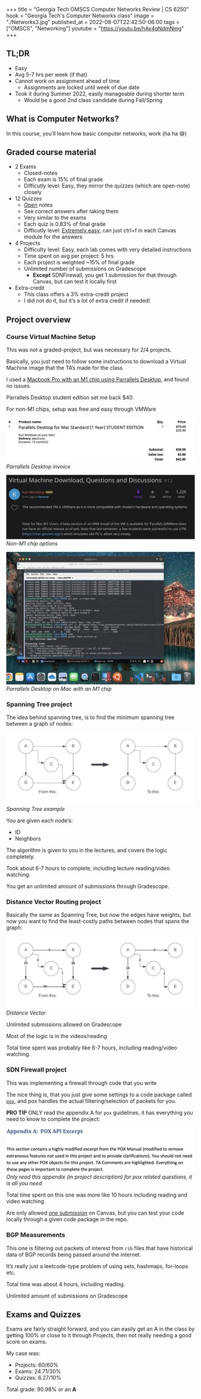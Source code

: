 +++
title = "Georgia Tech OMSCS Computer Networks Review | CS 6250"
hook = "Georgia Tech's Computer Networks class"
image = "./Networks3.jpg"
published_at = 2022-08-07T22:42:50-06:00
tags = ["OMSCS", "Networking"]
youtube = "https://youtu.be/hAv4qNdmNmg"
+++

## TL;DR

- Easy
- Avg 5-7 hrs per week (if that)
- Cannot work on assignment ahead of time
    - Assignments are locked until week of due date
- Took it during Summer 2022, easily manageable during shorter term
    - Would be a good 2nd class candidate during Fall/Spring

## What is Computer Networks?

In this course, you’ll learn how basic computer networks, work (ha ha 😅)

## Graded course material

- 2 Exams
    - Closed-notes
    - Each exam is 15% of final grade
    - Difficutly level: Easy, they mirror the quizzes (which are open-note) closely
- 12 Quizzes
    - <u>Open</u> notes
    - See correct answers after taking them
    - Very similar to the exams
    - Each quiz is 0.83% of final grade
    - Difficutly level: <u>Extremely easy</u>, can just ctrl+f in each Canvas module for the answers
- 4 Projects
    - Difficulty level: Easy, each lab comes with very detailed instructions
    - Time spent on avg per project: 5 hrs
    - Each project is weighted ~15% of final grade
    - Unlimited number of submissions on Gradescope
        - **Except** SDNFirewall, you get 1 submission for that through Canvas, but can test it locally first
- Extra-credit
    - This class offers a 3% extra-credit project
    - I did not do it, but it’s a lot of extra credit if needed!

## Project overview

### Course Virtual Machine Setup

This was not a graded-project, but was necessary for 2/4 projects.

Basically, you just need to follow some instructions to download a Virtual Machine image that the TA’s made for the class

I used a <u>Macbook Pro with an M1 chip using Parrallels Desktop</u>, and found no issues

Parrallels Desktop student edition set me back $40.

For non-M1 chips, setup was free and easy through VMWare

![](./image-2.png)
*Parrallels Desktop invoice*

![](./image-3.png)
*Non-M1 chip options*

![](./image-4-2048x1437.png)
*Parrallels Desktop on Mac with an M1 chip*

### Spanning Tree project

The idea behind spanning tree, is to find the minimum spanning tree between a graph of nodes:

![](./SpanningTree.png)
*Spanning Tree example*

You are given each node’s:
-  ID
- Neighbors

The algorithm is given to you in the lectures, and covers the logic completely.

Took about 6-7 hours to complete, including lecture reading/video watching.

You get an unlimited amount of submissions through Gradescope.

### Distance Vector Routing project

Basically the same as Spanning Tree, but now the edges have weights, but now you want to find the least-costly paths between nodes that spans the graph:

![](DistanceVector.png)
*Distance Vector*

Unlimited submissions allowed on Gradescope

Most of the logic is in the videos/reading

Total time spent was probably like 6-7 hours, including reading/video watching.

### SDN Firewall project

This was implementing a firewall through code that you write

The nice thing is, that you just give some settings to a code package called [`pox`](https://noxrepo.github.io/pox-doc/html/), and pox handles the actual filtering/selection of packets for you.

**PRO TIP** ONLY read the appendix A for `pox` guidelines, it has everything you need to know to complete the project:

![](./image-7.png)
*Only read this appendix (in project description) for pox related questions, it is all you need*

Total time spent on this one was more like 10 hours including reading and video watching.

Are only allowed <u>one submission</u> on Canvas, but you can test your code locally through a given code package in the repo.

### BGP Measurements

This one is filtering out packets of interest from `rib` files that have historical data of BGP records being passed around the internet.

It’s really just a leetcode-type problem of using sets, hashmaps, for-loops etc.

Total time was about 4 hours, including reading.

Unlimited amount of submissions on Gradescope

## Exams and Quizzes

Exams are fairly straight forward, and you can easily get an A in the class by getting 100% or close to it through Projects, then not really needing a good score on exams.

My case was:

- Projects: 60/60%
- Exams: 24.71/30%
- Quizzes: 6.27/10%

Total grade: 90.98% or an **A**
